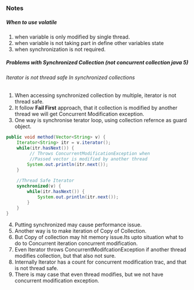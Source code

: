 ### Notes
##### When to use volatile
1. when variable is only modified by single thread.
2. when variable is not taking part in define other variables state
3. when synchronization is not required.

##### Problems with Synchronized Collection (not concurrent collection java 5)
###### Iterator is not thread safe In synchronized collections 
1. When accessing synchronized collection by multiple, iterator is not thread safe.
2. It follow **Fail First** approach, that it collection is modified by another thread we will get Concurrent Modification exception.
3. One way is synchronise terator loop, using collection refernce as guard object.
```Java
public void method(Vector<String> v) {
    Iterator<String> itr = v.iterator();
    while(itr.hasNext()) {
         // Throws ConcurrentModificationException when
         //Passed vector is modified by another thread
        System.out.println(itr.next());
    }
    
    //Thread Safe Iterator
    synchronized(v) {
        while(itr.hasNext()) {
            System.out.println(itr.next());
        }
    }
}
```
4. Putting synchronized may cause performance issue.
5. Another way is to make iteration of Copy of Collection.
6. But Copy of collection may hit memory issue.Its upto situation what to do to Concurrent iteration concurrent modification.
7. Even Iterator throws ConcurrentModifcationException if  another thread modifies collection, but that also not sure.
8. Internally  Iterator has a count for concurrent modification trac, and that is not thread safe.
9. There is may case that even thread modifies, but we not have concurrent modification exception.

